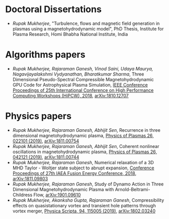 # Doctoral Dissertations
- _Rupak Mukherjee_, "Turbulence, flows and magnetic field generation in plasmas using a magnetohydrodynamic model", PhD Thesis, Institute for Plasma Research, Homi Bhabha National Institute, India

# Algorithms papers
- _Rupak Mukherjee, Rajaraman Ganesh, Vinod Saini, Udaya Maurya, Nagavijayalakshmi Vydyanathan, Bharatkumar Sharma_, Three Dimensional Pseudo-Spectral Compressible Magnetohydrodynamic GPU Code for Astrophysical Plasma Simulation, [IEEE Conference Proceedings of 25th International Conference on High Performance Computing Workshops (HiPCW), 2018](10.1109/HiPCW.2018.8634104), [arXiv:1810.12707](https://arxiv.org/abs/1810.12707)

# Physics papers
- _Rupak Mukherjee, Rajaraman Ganesh, Abhijit Sen_, Recurrence in three dimensional magnetohydrodynamic plasma, [Physics of Plasmas 26, 022101 (2019)](https://doi.org/10.1063/1.5083052), [arXiv:1811.00754](https://arxiv.org/abs/1811.00754)
- _Rupak Mukherjee, Rajaraman Ganesh, Abhijit Sen_, Coherent nonlinear oscillations in magnetohydrodynamic plasma, [Physics of Plasmas 26, 042121 (2019)](https://doi.org/10.1063/1.5083001), [arXiv:1811.00744](https://arxiv.org/abs/1811.00744)
- _Rupak Mukherjee, Rajaraman Ganesh_, Numerical relaxation of a 3D MHD Taylor - Woltjer state subject to abrupt expansion, [Conference Proceedings of 27th IAEA Fusion Energy Conference, 2018](https://nucleus.iaea.org/sites/fusionportal/Shared%20Documents/FEC%202018/fec2018-preprints/preprint0663.pdf), [arXiv:1811.09803](https://arxiv.org/abs/1811.09803)
- _Rupak Mukherjee, Rajaraman Ganesh_, Study of Dynamo Action in Three Dimensional Magnetohydrodynamic Plasma with Arnold-Beltrami-Childress Flow, [arXiv:1901.09610](https://arxiv.org/abs/1901.09610)
- _Rupak Mukherjee, Akanksha Gupta, Rajaraman Ganesh_, Compressibility effects on quasistationary vortex and transient hole patterns through vortex merger, [ Physica Scripta, 94, 115005 (2019)](https://doi.org/10.1088/1402-4896/ab1a6a), [arXiv:1802.03240](https://arxiv.org/abs/1802.03240)

